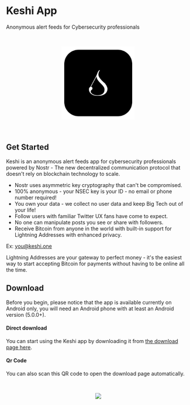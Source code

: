 ﻿# Keshi App

Anonymous alert feeds for Cybersecurity professionals

<br>

<p align="center">
<img src="./single_s_white_bg.png" width="200" />
</p>

<br>

## Get Started

Keshi is an anonymous alert feeds app for cybersecurity professionals powered by Nostr - The new decentralized communication protocol that doesn't rely on blockchain technology to scale.

- Nostr uses asymmetric key cryptography that can't be compromised.
- 100% anonymous - your NSEC key is your ID - no email or phone number required!
- You own your data - we collect no user data and keep Big Tech out of your life!
- Follow users with familiar Twitter UX fans have come to expect.
- No one can manipulate posts you see or share with followers.
- Receive Bitcoin from anyone in the world with built-in support for Lightning Addresses with enhanced privacy.

Ex: you@keshi.one

Lightning Addresses are your gateway to perfect money - it's the easiest way to start accepting Bitcoin for payments without having to be online all the time.

## Download

Before you begin, please notice that the app is available currently on Android only, you will need an Android phone with at least an Android version (5.0.0+).

#### Direct download

You can start using the Keshi app by downloading it from [the download page here](https://github.com/Keshi-Engineering/Keshi-app/releases/tag/v0.9.45).

#### Qr Code

You can also scan this QR code to open the download page automatically.

<br>

<p align="center">
<img src="https://github.com/Keshi-Engineering/Keshi-app/assets/25140579/ed426762-6697-4bd4-82f2-03fb2125b078" width="300" />
</p>

